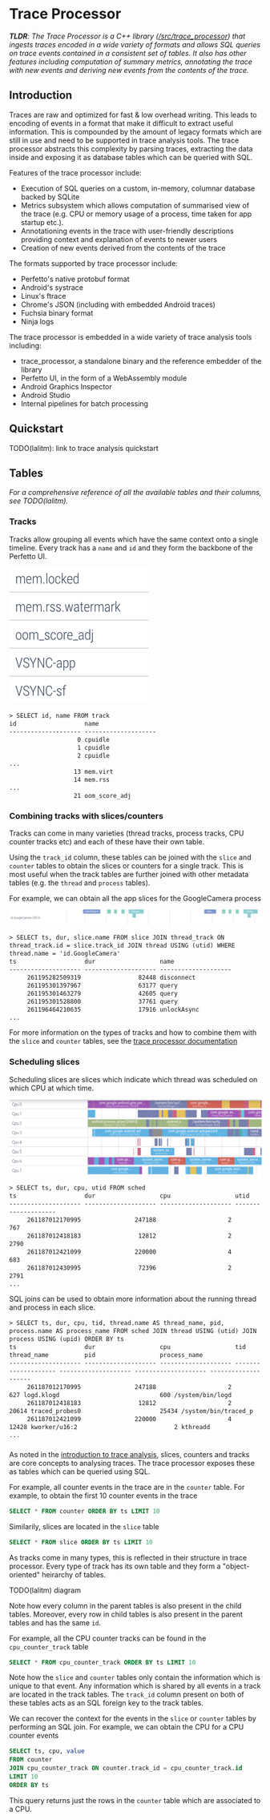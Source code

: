# Trace Processor

_**TLDR**: The Trace Processor is a C++ library
([/src/trace_processor](/src/trace_processor)) that ingests traces encoded in a
wide variety of formats and allows SQL queries on trace events contained in a
consistent set of tables. It also has other features including computation of
summary metrics, annotating the trace with new events and deriving new events
from the contents of the trace._

## Introduction

Traces are raw and optimized for fast & low overhead writing. This leads to
encoding of events in a format that make it difficult to extract useful
information. This is compounded by the amount of legacy formats which are still
in use and need to be supported in trace analysis tools. The trace processor
abstracts this complexity by parsing traces, extracting the data inside and
exposing it as database tables which can be queried with SQL.

Features of the trace processor include:

- Execution of SQL queries on a custom, in-memory, columnar database backed by
  SQLite
- Metrics subsystem which allows computation of summarised view of the trace
  (e.g. CPU or memory usage of a process, time taken for app startup etc.).
- Annotationing events in the trace with user-friendly descriptions providing
  context and explanation of events to newer users
- Creation of new events derived from the contents of the trace

The formats supported by trace processor include:

- Perfetto's native protobuf format
- Android's systrace
- Linux's ftrace
- Chrome's JSON (including with embedded Android traces)
- Fuchsia binary format
- Ninja logs

The trace processor is embedded in a wide variety of trace analysis tools
including:

- trace_processor, a standalone binary and the reference embedder of the library
- Perfetto UI, in the form of a WebAssembly module
- Android Graphics Inspector
- Android Studio
- Internal pipelines for batch processing

## Quickstart

TODO(lalitm): link to trace analysis quickstart

## Tables

_For a comprehensive reference of all the available tables and their columns,
see TODO(lalitm)._

### Tracks

Tracks allow grouping all events which have the same context onto a single timeline. Every track has a `name` and `id` and they form the backbone of the Perfetto UI.

![](/docs/images/tracks.png)

```console
> SELECT id, name FROM track
id                   name
-------------------- --------------------
                   0 cpuidle
                   1 cpuidle
                   2 cpuidle
...
                  13 mem.virt
                  14 mem.rss
...
                  21 oom_score_adj
```

### Combining tracks with slices/counters

Tracks can come in many varieties (thread tracks, process tracks, CPU counter
tracks etc) and each of these have their own table.

Using the `track_id` column, these tables can be joined with the `slice` and
`counter` tables to obtain the slices or counters for a single track. This is
most useful when the track tables are further joined with other metadata tables
(e.g. the `thread` and `process` tables).

For example, we can obtain all the app slices for the GoogleCamera process

![](/docs/images/camera-slices.png)

```console
> SELECT ts, dur, slice.name FROM slice JOIN thread_track ON thread_track.id = slice.track_id JOIN thread USING (utid) WHERE thread.name = 'id.GoogleCamera'
ts                   dur                  name
-------------------- -------------------- --------------------
     261195282509319                82448 disconnect
     261195301397967                63177 query
     261195301463279                42605 query
     261195301528800                37761 query
     261196464210635                17916 unlockAsync
...
```

For more information on the types of tracks and how to combine them with the
`slice` and `counter` tables, see the
[trace processor documentation](/docs/analysis/trace-processor.md)

### Scheduling slices

Scheduling slices are slices which indicate which thread was scheduled on which
CPU at which time.

![](/docs/images/sched-slices.png)

```console
> SELECT ts, dur, cpu, utid FROM sched
ts                   dur                  cpu                  utid
-------------------- -------------------- -------------------- --------------------
     261187012170995               247188                    2                  767
     261187012418183                12812                    2                 2790
     261187012421099               220000                    4                  683
     261187012430995                72396                    2                 2791
...
```

SQL joins can be used to obtain more information about the running thread and
process in each slice.

```console
> SELECT ts, dur, cpu, tid, thread.name AS thread_name, pid, process.name AS process_name FROM sched JOIN thread USING (utid) JOIN process USING (upid) ORDER BY ts
ts                   dur                  cpu                  tid                  thread_name          pid                  process_name
-------------------- -------------------- -------------------- -------------------- -------------------- -------------------- --------------------
     261187012170995               247188                    2                  627 logd.klogd                            600 /system/bin/logd
     261187012418183                12812                    2                20614 traced_probes0                      25434 /system/bin/traced_p
     261187012421099               220000                    4                12428 kworker/u16:2                           2 kthreadd
...
```

### 

As noted in the [introduction to trace analysis](/docs/analysis/index.md),
slices, counters and tracks are core concepts to analysing traces. The trace
processor exposes these as tables which can be queried using SQL.

For example, all counter events in the trace are in the `counter` table. For
example, to obtain the first 10 counter events in the trace

```sql
SELECT * FROM counter ORDER BY ts LIMIT 10
```

Similarily, slices are located in the `slice` table

```sql
SELECT * FROM slice ORDER BY ts LIMIT 10
```

As tracks come in many types, this is reflected in their structure in trace
processor. Every type of track has its own table and they form a
"object-oriented" heirarchy of tables.

TODO(lalitm) diagram

Note how every column in the parent tables is also present in the child tables.
Moreover, every row in child tables is also present in the parent tables and has
the same `id`.

For example, all the CPU counter tracks can be found in the `cpu_counter_track`
table

```sql
SELECT * FROM cpu_counter_track ORDER BY ts LIMIT 10
```

Note how the `slice` and `counter` tables only contain the information which is
unique to that event. Any information which is shared by all events in a track
are located in the track tables. The `track_id` column present on both of these
tables acts as an SQL foreign key to the track tables.

We can recover the context for the events in the `slice` or `counter` tables by
performing an SQL join. For example, we can obtain the CPU for a CPU counter
events

```sql
SELECT ts, cpu, value
FROM counter
JOIN cpu_counter_track ON counter.track_id = cpu_counter_track.id
LIMIT 10
ORDER BY ts
```

This query returns just the rows in the `counter` table which are associated to
a CPU.

